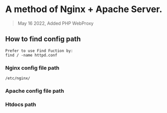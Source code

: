 # A method of Nginx + Apache Server.
> May 16 2022, Added PHP WebProxy

## How to find config path
```
Prefer to use Find Fuction by:
find / -name httpd.conf
```
### Nginx config file path
```
/etc/nginx/
```
### Apache config file path

### Htdocs path
